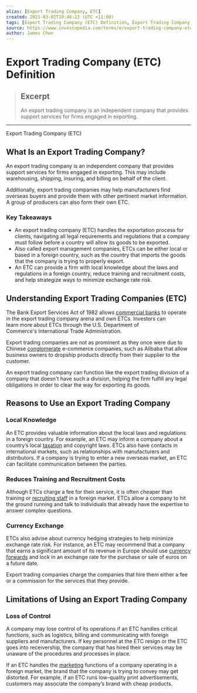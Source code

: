 ```yaml
---
alias: [Export Trading Company, ETC]
created: 2021-03-02T19:48:23 (UTC +11:00)
tags: [Export Trading Company (ETC) Definition, Export Trading Company (ETC)]
source: https://www.investopedia.com/terms/e/export-trading-company-etc.asp
author: James Chen
---
```


# Export Trading Company (ETC) Definition

> ## Excerpt
> An export trading company is an independent company that provides support services for firms engaged in exporting.

---

Export Trading Company (ETC)
## What Is an Export Trading Company?

An export trading company is an independent company that provides support services for firms engaged in exporting. This may include warehousing, shipping, insuring, and billing on behalf of the client.

Additionally, export trading companies may help manufacturers find overseas buyers and provide them with other pertinent market information. A group of producers can also form their own ETC.

### Key Takeaways

-   An export trading company (ETC) handles the exportation process for clients, navigating all legal requirements and regulations that a company must follow before a country will allow its goods to be exported.
-   Also called export management companies, ETCs can be either local or based in a foreign country, such as the country that imports the goods that the company is trying to properly export.
-   An ETC can provide a firm with local knowledge about the laws and regulations in a foreign country, reduce training and recruitment costs, and help strategize ways to minimize exchange rate risk.

## Understanding Export Trading Companies (ETC)

The Bank Export Services Act of 1982 allows [commercial banks](https://www.investopedia.com/terms/c/commercialbank.asp) to operate in the export trading company arena and own ETCs. Investors can learn more about ETCs through the U.S. Department of Commerce's International Trade Administration.

Export trading companies are not as prominent as they once were due to Chinese [conglomerate](https://www.investopedia.com/terms/c/conglomerate.asp) e-commerce companies, such as Alibaba that allow business owners to dropship products directly from their supplier to the customer.

An export trading company can function like the export trading division of a company that doesn't have such a division, helping the firm fulfill any legal obligations in order to clear the way for exporting its goods.

## Reasons to Use an Export Trading Company

### Local Knowledge

An ETC provides valuable information about the local laws and regulations in a foreign country. For example, an ETC may inform a company about a country’s local [taxation](https://www.investopedia.com/terms/t/taxation.asp) and copyright laws. ETCs also have contacts in international markets, such as relationships with manufacturers and distributors. If a company is trying to enter a new overseas market, an ETC can facilitate communication between the parties.

### Reduces Training and Recruitment Costs

Although ETCs charge a fee for their service, it is often cheaper than training or [recruiting staff](https://www.investopedia.com/personal-finance/best-entry-level-finance-jobs/) in a foreign market. ETCs allow a company to hit the ground running and talk to individuals that already have the expertise to answer complex questions.

### Currency Exchange

ETCs also advise about currency hedging strategies to help minimize exchange rate risk. For instance, an ETC may recommend that a company that earns a significant amount of its revenue in Europe should use [currency forwards](https://www.investopedia.com/terms/c/currencyforward.asp) and lock in an exchange rate for the purchase or sale of euros on a future date.

Export trading companies charge the companies that hire them either a fee or a commission for the services that they provide.

## Limitations of Using an Export Trading Company

### Loss of Control

A company may lose control of its operations if an ETC handles critical functions, such as logistics, billing and communicating with foreign suppliers and manufacturers. If key personnel at the ETC resign or the ETC goes into receivership, the company that has hired their services may be unaware of the procedures and processes in place.

If an ETC handles the [marketing](https://www.investopedia.com/terms/m/marketing.asp) functions of a company operating in a foreign market, the brand that the company is trying to convey may get distorted. For example, if an ETC runs low-quality print advertisements, customers may associate the company’s brand with cheap products.
